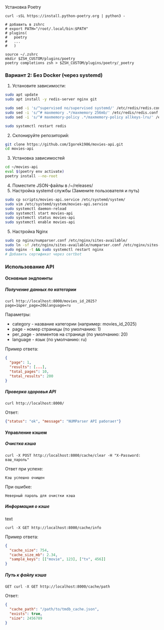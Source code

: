 Установка Poetry
```Shell
curl -sSL https://install.python-poetry.org | python3 -

# добавить в zshrc 
# export PATH="/root/.local/bin:$PATH"
# plugins(
#	poetry
#	...
#	)

source ~/.zshrc
mkdir $ZSH_CUSTOM/plugins/poetry
poetry completions zsh > $ZSH_CUSTOM/plugins/poetry/_poetry
```

### Вариант 2: Без Docker (через systemd)

1. Установите зависимости:
```bash
sudo apt update
sudo apt install -y redis-server nginx git

sudo sed -i 's/^supervised no/supervised systemd/' /etc/redis/redis.conf
sudo sed -i 's/^# maxmemory .*/maxmemory 256mb/' /etc/redis/redis.conf
sudo sed -i 's/^# maxmemory-policy .*/maxmemory-policy allkeys-lru/' /etc/redis/redis.conf

sudo systemctl restart redis
```
2. Склонируйте репозиторий:
```bash
git clone https://github.com/Igorek1986/movies-api.git
cd movies-api
```
3. Установка зависимостей
```bash
cd ~/movies-api
eval $(poetry env activate)
poetry install --no-root
```
4. Поместите JSON-файлы в /~/releases/
5. Настройка systemd службы (Замените пользователя и путь)
```bash
sudo cp scripts/movies-api.service /etc/systemd/system/
sudo vim /etc/systemd/system/movies-api.service
sudo systemctl daemon-reload
sudo systemctl start movies-api
sudo systemctl status movies-api
sudo systemctl enable movies-api
```
5. Настройка Nginx
```bash
sudo cp nginx/numparser.conf /etc/nginx/sites-available/
sudo ln -sf /etc/nginx/sites-available/numparser.conf /etc/nginx/sites-enabled/
sudo nginx -t && sudo systemctl restart nginx
# Добавить сертификат через certbot
```

### Использование API
#### Основные эндпоинты
##### Получение данных по категории


```
curl http://localhost:8000/movies_id_2025?page=1&per_page=20&language=ru
```
Параметры:

* category - название категории (например: movies_id_2025)
* page - номер страницы (по умолчанию: 1)
* per_page - элементов на странице (по умолчанию: 20)
* language - язык (по умолчанию: ru)

Пример ответа:

```json
{
  "page": 1,
  "results": [...],
  "total_pages": 10,
  "total_results": 200
}
```
##### Проверка здоровья API


```
curl http://localhost:8000/
```  
Ответ:

```json
{"status": "ok", "message": "NUMParser API работает"}
```  

#### Управление кэшем
##### Очистка кэша


```
curl -X POST http://localhost:8000/cache/clear -H "X-Password: ваш_пароль"
```

Ответ при успехе:

```
Кэш успешно очищен

```

При ошибке:


```
Неверный пароль для очистки кэша
```


##### Информация о кэше

text
```
curl -X GET http://localhost:8000/cache/info
```
Пример ответа:

```json
{
  "cache_size": 754,
  "cache_size_mb": 2.34,
  "sample_keys": [["movie", 123], ["tv", 456]]
}
```

##### Путь к файлу кэша


```
GET curl -X GET http://localhost:8000/cache/path
```
Ответ:

```json
{
  "cache_path": "/path/to/tmdb_cache.json",
  "exists": true,
  "size": 2456789
}
```

